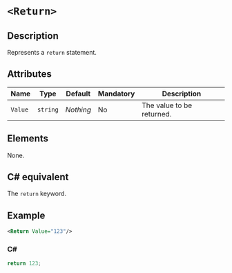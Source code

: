 # `<Return>`

## Description

Represents a `return` statement.

## Attributes

| Name | Type | Default | Mandatory | Description |
|---|---|---|---|---|
| `Value` | `string` | *Nothing* | No | The value to be returned. |

## Elements

None.

## C# equivalent

The `return` keyword.

## Example

```xml
<Return Value="123"/>
```

### C#

```csharp
return 123;
```
